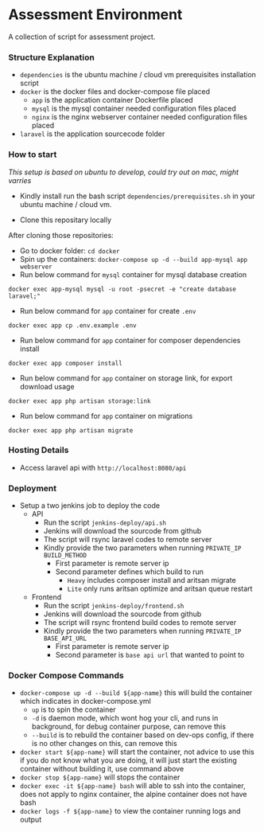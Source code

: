 # Assessment Environment

A collection of script for assessment project.

### Structure Explanation
- `dependencies` is the ubuntu machine / cloud vm prerequisites installation script
- `docker` is the docker files and docker-compose file placed
  - `app` is the application container Dockerfile placed
  - `mysql` is the mysql container needed configuration files placed
  - `nginx` is the nginx webserver container needed configuration files placed
- `laravel` is the application sourcecode folder

### How to start
*This setup is based on ubuntu to develop, could try out on mac, might varries*

- Kindly install run the bash script `dependencies/prerequisites.sh` in your ubuntu machine / cloud vm.

- Clone this repositary locally

After cloning those repositories:
  - Go to docker folder: `cd docker`
  - Spin up the containers: `docker-compose up -d --build app-mysql app webserver`
  - Run below command for `mysql` container for mysql database creation
  ```
  docker exec app-mysql mysql -u root -psecret -e "create database laravel;"
  ```
  - Run below command for `app` container for create `.env`
  ```
  docker exec app cp .env.example .env
  ```
  - Run below command for `app` container for composer dependencies install
  ```
  docker exec app composer install
  ```
  - Run below command for `app` container on storage link, for export download usage
  ```
  docker exec app php artisan storage:link
  ```
  - Run below command for `app` container on migrations
  ```
  docker exec app php artisan migrate
  ```

### Hosting Details
- Access laravel api with `http://localhost:8080/api`

### Deployment
- Setup a two jenkins job to deploy the code
  - API
    - Run the script `jenkins-deploy/api.sh`
    - Jenkins will download the sourcode from github
    - The script will rsync laravel codes to remote server
    - Kindly provide the two parameters when running `PRIVATE_IP BUILD_METHOD`
      - First parameter is remote server ip
      - Second parameter defines which build to run
        - `Heavy` includes composer install and aritsan migrate
        - `Lite` only runs aritsan optimize and aritsan queue restart
  - Frontend
    - Run the script `jenkins-deploy/frontend.sh`
    - Jenkins will download the sourcode from github
    - The script will rsync frontend build codes to remote server
    - Kindly provide the two parameters when running `PRIVATE_IP BASE_API_URL`
      - First parameter is remote server ip
      - Second parameter is `base api url` that wanted to point to

### Docker Compose Commands
- `docker-compose up -d --build ${app-name}` this will build the container which indicates in docker-compose.yml
  - `up` is to spin the container
  - `-d` is daemon mode, which wont hog your cli, and runs in background, for debug container purpose, can remove this
  - `--build` is to rebuild the container based on dev-ops config, if there is no other changes on this, can remove this
- `docker start ${app-name}` will start the container, not advice to use this if you do not know what you are doing, it will just start the existing container without building it, use command above
- `docker stop ${app-name}` will stops the container
- `docker exec -it ${app-name} bash` will able to ssh into the container, does not apply to nginx container, the alpine container does not have bash
- `docker logs -f ${app-name}` to view the container running logs and output